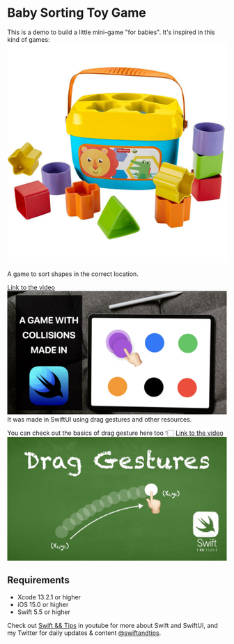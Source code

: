 # Baby Sorting Toy Game
This is a demo to build a little mini-game "for babies". It's inspired in this kind of games:
![Sorting Toy](/babySortingToy.jpeg)

A game to sort shapes in the correct location.

[Link to the video](https://youtu.be/ylcEQHYev1U)
![Baby Toy SwiftUI](babyToyVideo.jpeg)
It was made in SwiftUI using drag gestures and other resources.

You can check out the basics of drag gesture here too 👇🏻
[Link to the video](https://youtu.be/muHDX4ij_EQ)
![Drag Gestures in SwiftUI](/dragGestures.jpeg)

## Requirements
- Xcode 13.2.1 or higher
- iOS 15.0 or higher
- Swift 5.5 or higher

Check out [Swift && Tips](https://www.youtube.com/c/SwiftandTips) in youtube for more about Swift and SwiftUI, and my Twitter for daily updates & content [@swiftandtips](https://twitter.com/swiftandtips).
